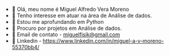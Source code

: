 
-  👋 Olá, meu nome é Miguel Alfredo Vera Moreno
- 👀 Tenho interesse em atuar na área de Análise de dados.
- 🌱 Estou me aprofundando em Python
- 🤔 Procuro por projetos em Análise de dados.
- 📧 Email de contato - miguelfisik@gmail.com
- 🔗 Linkedin - https://www.linkedin.com/in/miguel-a-v-moreno-55370bb4/
<!--
**Miguel-V-m/Miguel-V-m** is a ✨ _special_ ✨ repository because its `README.md` (this file) appears on your GitHub profile.
-->
